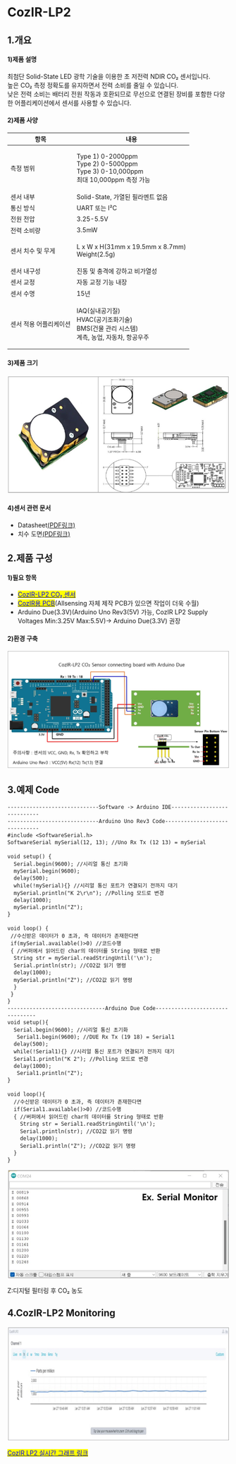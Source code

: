 # CozIR-LP2

## 1.개요

#### 1)제품 설명

최첨단 Solid-State LED 광학 기술을 이용한 초 저전력 NDIR CO₂ 센서입니다.\
높은 CO₂ 측정 정확도를 유지하면서 전력 소비를 줄일 수 있습니다.\
낮은 전력 소비는 배터리 전원 작동과 호환되므로 무선으로 연결된 장비를 포함한 다양한 어플리케이션에서 센서를 사용할 수 있습니다.

#### 2)제품 사양

| 항목           | 내용                                                                                         |
| ------------ | ------------------------------------------------------------------------------------------ |
| 측정 범위        | <p>Type 1) 0-2000ppm<br>Type 2) 0-5000ppm<br>Type 3) 0-10,000ppm<br>최대 10,000ppm 측정 가능</p> |
| 센서 내부        | Solid-State, 가열된 필라멘트 없음                                                                   |
| 통신 방식        | UART 또는 I²C                                                                                |
| 전원 전압        | 3.25-5.5V                                                                                  |
| 전력 소비량       | 3.5mW                                                                                      |
| 센서 치수 및 무게   | <p>L x W x H(31mm x 19.5mm x 8.7mm)<br>Weight(2.5g)</p>                                    |
| 센서 내구성       | 진동 및 충격에 강하고 비가열성                                                                          |
| 센서 교정        | 자동 교정 기능 내장                                                                                |
| 센서 수명        | 15년                                                                                        |
| 센서 적용 어플리케이션 | <p>IAQ(실내공기질)<br>HVAC(공기조화기술)<br>BMS(건물 관리 시스템)<br>계측, 농업, 자동차, 항공우주</p>                   |

#### 3)제품 크기

![](<../../.gitbook/assets/센서 그림 (1).jpg>)

#### 4)센서 관련 문서

* Datasheet[(PDF링크)](https://cdn.shopify.com/s/files/1/0019/5952/files/CozIR-LP2\_Data\_Sheet\_Rev\_4.10.pdf)
* 치수 도면[(PDF링크)](https://cdn.shopify.com/s/files/1/0019/5952/files/Mechanical\_Diagram\_-\_CozIR-LP2-CO2Meter.pdf)

## 2.제품 구성

#### 1)필요 항목

* <mark style="color:blue;"></mark>[<mark style="color:blue;">CozIR-LP2 CO₂ 센서</mark>](https://www.allsensing.com/product/search.html?banner\_action=\&keyword=cozir)<mark style="color:blue;"></mark>
* [<mark style="color:blue;">CozIR용 PCB</mark>](https://www.allsensing.com/product/detail.html?product\_no=1171\&cate\_no=65\&display\_group=1)(Allsensing 자체 제작 PCB가 있으면 작업이 더욱 수월)
* Arduino Due(3.3V)(Arduino Uno Rev3(5V) 가능, CozIR LP2 Supply Voltages Min:3.25V Max:5.5V)-> Arduino Due(3.3V) 권장

#### 2)환경 구축

![](<../../.gitbook/assets/CozIR LP2 Sensor with connecting arduino due.jpg>)

## 3.예제 Code

```arduino
-----------------------------Software -> Arduino IDE----------------------------
-----------------------------Arduino Uno Rev3 Code------------------------------
#include <SoftwareSerial.h>
SoftwareSerial mySerial(12, 13); //Uno Rx Tx (12 13) = mySerial

void setup() {
  Serial.begin(9600); //시리얼 통신 초기화
  mySerial.begin(9600); 
  delay(500); 
  while(!mySerial){} //시리얼 통신 포트가 연결되기 전까지 대기
  mySerial.println("K 2\r\n"); //Polling 모드로 변경
  delay(1000);
  mySerial.println("Z");
}                              

void loop() {
 //수신받은 데이터가 0 초과, 즉 데이터가 존재한다면
 if(mySerial.available()>0) //코드수행
 { //버퍼에서 읽어드린 char의 데이터를 String 형태로 반환
  String str = mySerial.readStringUntil('\n'); 
  Serial.println(str); //CO2값 읽기 명령
  delay(1000);  
  mySerial.println("Z"); //CO2값 읽기 명령
  }
 }
}
-------------------------------Arduino Due Code--------------------------------
void setup(){
  Serial.begin(9600); //시리얼 통신 초기화
   Serial1.begin(9600); //DUE Rx Tx (19 18) = Serial1
  delay(500); 
  while(!Serial1){} //시리얼 통신 포트가 연결되기 전까지 대기
  Serial1.println("K 2"); //Polling 모드로 변경     
  delay(1000);
   Serial1.println("Z"); 
}

void loop(){
  //수신받은 데이터가 0 초과, 즉 데이터가 존재한다면
  if(Serial1.available()>0) //코드수행
  { //버퍼에서 읽어드린 char의 데이터를 String 형태로 반환
    String str = Serial1.readStringUntil('\n');
    Serial.println(str); //CO2값 읽기 명령
    delay(1000); 
    Serial1.println("Z"); //CO2값 읽기 명령
  }
}
```

![](<../../.gitbook/assets/CozIR serial monitor ex (1).jpg>)

Z:디지털 필터링 후 CO₂ 농도

## 4.CozIR-LP2 Monitoring

![](<../../.gitbook/assets/화면 캡처 2022-01-28 105143 (1).jpg>)

<mark style="color:blue;"></mark>[<mark style="color:blue;">CozIR LP2 실시간 그래프 링크</mark>](https://cayenne.mydevices.com/shared/61f0f1f73916a44bc3a05ab2)<mark style="color:blue;"></mark>
